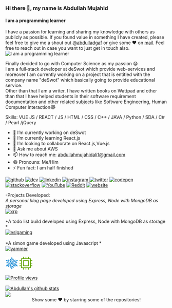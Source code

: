 ### Hi there 👋, my name is Abdullah Mujahid
#### I am a programming learner
 I have a passion for learning and sharing my knowledge with others as publicly as possible. 
If you found value in something I have created, please feel free to give me a shout out [@abdulladgaf](https://twitter.com/abdulladgaf/) or give some ♥ on [mail](mailto:abdullahmujahidali1@gmail.com). Feel free to reach out in case you want to just get in touch also.
![I am a programming learner](https://github.blog/wp-content/uploads/2017/05/github-for-atom.png)

Finally decided to go with Computer Science as my passion 😁 <br>
I am a full-stack developer at deSwot which provide web-services and moreover I am currently working on a project that is entitled with the company name "deSwot" which basically going to provide educational service. <br>
Other than that I am a writer. I have written books on Wattpad and other than that I have helped students in their software requirement documentation and other related subjects like Software Engineering, Human Computer Interaction😹
<br>



Skills: VUE JS / REACT / JS / HTML / CSS / C++ / JAVA / Python / SDA / C# / Pearl /jQuery 

- 🔭 I’m currently working on deSwot 
- 🌱 I’m currently learning  React.js 
- 👯 I’m looking to collaborate on React.js,Vue.js 
- 💬 Ask me about AWS 
- 📫 How to reach me: abdullahmujahidali1@gmail.com 
- 😄 Pronouns: Me/Him 
- ⚡ Fun fact: I am half finished 


[<img src='https://cdn.jsdelivr.net/npm/simple-icons@3.0.1/icons/github.svg' alt='github' height='40'>](https://github.com/abdullahmujahidali)  [<img src='https://cdn.jsdelivr.net/npm/simple-icons@3.0.1/icons/dev-dot-to.svg' alt='dev' height='40'>](https://dev.to/abdullahmujahidali)  [<img src='https://cdn.jsdelivr.net/npm/simple-icons@3.0.1/icons/linkedin.svg' alt='linkedin' height='40'>](https://www.linkedin.com/in/abdullahmujahidali/)  [<img src='https://cdn.jsdelivr.net/npm/simple-icons@3.0.1/icons/instagram.svg' alt='instagram' height='40'>](https://www.instagram.com/abdullahmujahidali/)  [<img src='https://cdn.jsdelivr.net/npm/simple-icons@3.0.1/icons/twitter.svg' alt='twitter' height='40'>](https://twitter.com/abdulladgaf)  [<img src='https://cdn.jsdelivr.net/npm/simple-icons@3.0.1/icons/codepen.svg' alt='codepen' height='40'>](https://codepen.io/m.abdullahmujahid)  [<img src='https://cdn.jsdelivr.net/npm/simple-icons@3.0.1/icons/stackoverflow.svg' alt='stackoverflow' height='40'>](https://stackoverflow.com/users/14224895)  [<img src='https://cdn.jsdelivr.net/npm/simple-icons@3.0.1/icons/youtube.svg' alt='YouTube' height='40'>](https://www.youtube.com/channel/deSwot)  [<img src='https://cdn.jsdelivr.net/npm/simple-icons@3.0.1/icons/reddit.svg' alt='Reddit' height='40'>](https://www.reddit.com/user/abdullahmujahidali)  [<img src='https://cdn.jsdelivr.net/npm/simple-icons@3.0.1/icons/icloud.svg' alt='website' height='40'>](https://tunnelingabear.wordpress.com/)  

-Projects Developed:  <br>
*A personal blog page developed using Express, Node with MongoDB as storage* <br>
[<img src='https://cdn.jsdelivr.net/npm/simple-icons@3.0.1/icons/xrp.svg' alt='xrp' height='40'>](http://dry-bastion-52536.herokuapp.com/)  <br>

*A todo list build developed using Express, Node with MongoDB as storage *<br>
[<img src='https://cdn.jsdelivr.net/npm/simple-icons@3.0.1/icons/eslgaming.svg' alt='eslgaming' height='40'>](http://damp-ocean-64899.herokuapp.com/)  
<br>
*A simon game developed using Javascript *
<br>
[<img src='https://cdn.jsdelivr.net/npm/simple-icons@3.0.1/icons/yammer.svg' alt='yammer' height='40'>](http://simonabdullah.netlify.app/)  
<br>
<a href='https://archiveprogram.github.com/'><img src='https://raw.githubusercontent.com/acervenky/animated-github-badges/master/assets/acbadge.gif' width='40' height='40'></a> <a href='https://docs.github.com/en/developers'><img src='https://raw.githubusercontent.com/acervenky/animated-github-badges/master/assets/devbadge.gif' width='40' height='40'>
<br>
 
![Profile views](https://gpvc.arturio.dev/abdullahmujahidali)  


<a href="https://github.com/abdullahmujahidali">
 <img align="center" src="https://github-readme-stats.vercel.app/api?username=abdullahmujahidali&show_icons=true&layout=compact&theme=dark&line_height=27" alt="Abdullah's github stats"/></a>
<br> 
 <a href="https://github.com/abdullahmujahidali">
  <img align="center" src="https://github-readme-stats.vercel.app/api/top-langs/?username=abdullahmujahidali&theme=dark&layout=compact&hide_langs_below=1" height='auto' />
</a>


<div align="center">
  Show some ❤️ by starring some of the repositories!
</div>



